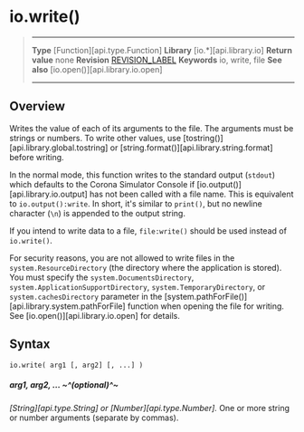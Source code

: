 
# io.write()

> --------------------- ------------------------------------------------------------------------------------------
> __Type__              [Function][api.type.Function]
> __Library__           [io.*][api.library.io]
> __Return value__      none
> __Revision__          [REVISION_LABEL](REVISION_URL)
> __Keywords__          io, write, file
> __See also__          [io.open()][api.library.io.open]
> --------------------- ------------------------------------------------------------------------------------------


## Overview

Writes the value of each of its arguments to the file. The arguments must be strings or numbers. To write other values, use [tostring()][api.library.global.tostring] or [string.format()][api.library.string.format] before writing.

In the normal mode, this function writes to the standard output (`stdout`) which defaults to the Corona Simulator Console if [io.output()][api.library.io.output] has not been called with a file name. This is equivalent to `io.output():write`. In short, it's similar to `print()`, but no newline character (`\n`) is appended to the output string.

If you intend to write data to a file, `file:write()` should be used instead of `io.write()`.

For security reasons, you are not allowed to write files in the `system.ResourceDirectory` (the directory where the application is stored). You must specify the `system.DocumentsDirectory`, `system.ApplicationSupportDirectory`, `system.TemporaryDirectory`, or `system.cachesDirectory` parameter in the [system.pathForFile()][api.library.system.pathForFile] function when opening the file for writing. See [io.open()][api.library.io.open] for details.

## Syntax

	io.write( arg1 [, arg2] [, ...] )

##### arg1, arg2, ... ~^(optional)^~
_[String][api.type.String] or [Number][api.type.Number]._ One or more string or number arguments (separate by commas).


<!--- This no longer works with the Corona Simulator Console

## Example

`````lua
-- This sample shows how to do I/O on the Corona Simulator Console using io.read() and io.write()
 
-- Prompt the user on the terminal
io.write( "Enter you age: " )
 
-- User enters answer on the terminal
local answer = io.read()
 
-- Display the answer on the terminal
io.write( "Your age is ", answer, "\n" )
`````

-->
